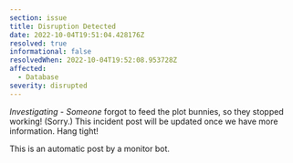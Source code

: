 ```yaml
---
section: issue
title: Disruption Detected
date: 2022-10-04T19:51:04.428176Z
resolved: true
informational: false
resolvedWhen: 2022-10-04T19:52:08.953728Z
affected:
  - Database
severity: disrupted
---
```

*Investigating* - _Someone_ forgot to feed the plot bunnies, so they stopped working! (Sorry.) This incident post will be updated once we have more information. Hang tight!

This is an automatic post by a monitor bot.
        